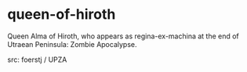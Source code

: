 # queen-of-hiroth

Queen Alma of Hiroth, who appears as regina-ex-machina at the end of Utraean Peninsula: Zombie Apocalypse.

src: foerstj / UPZA
